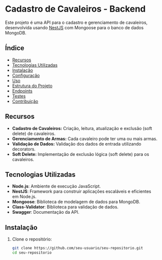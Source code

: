# Cadastro de Cavaleiros - Backend

Este projeto é uma API para o cadastro e gerenciamento de cavaleiros, desenvolvida usando [NestJS](https://nestjs.com/) com Mongoose para o banco de dados MongoDB.

## Índice

- [Recursos](#recursos)
- [Tecnologias Utilizadas](#tecnologias-utilizadas)
- [Instalação](#instalação)
- [Configuração](#configuração)
- [Uso](#uso)
- [Estrutura do Projeto](#estrutura-do-projeto)
- [Endpoints](#endpoints)
- [Testes](#testes)
- [Contribuição](#contribuição)

## Recursos

- **Cadastro de Cavaleiros:** Criação, leitura, atualização e exclusão (soft delete) de cavaleiros.
- **Gerenciamento de Armas:** Cada cavaleiro pode ter uma ou mais armas.
- **Validação de Dados:** Validação dos dados de entrada utilizando decorators.
- **Soft Delete:** Implementação de exclusão lógica (soft delete) para os cavaleiros.

## Tecnologias Utilizadas

- **Node.js**: Ambiente de execução JavaScript.
- **NestJS**: Framework para construir aplicações escaláveis e eficientes em Node.js.
- **Mongoose**: Biblioteca de modelagem de dados para MongoDB.
- **Class-Validator**: Biblioteca para validação de dados.
- **Swagger**: Documentação da API.

## Instalação

1. Clone o repositório:

   ```bash
   git clone https://github.com/seu-usuario/seu-repositorio.git
   cd seu-repositorio
